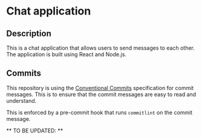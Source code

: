 # Chat application

## Description

This is a chat application that allows users to send messages to each other. The application is built using React and Node.js.

## Commits

This repository is using the [Conventional Commits](https://www.conventionalcommits.org/en/v1.0.0/) specification for commit messages. This is to ensure that the commit messages are easy to read and understand.

This is enforced by a pre-commit hook that runs `commitlint` on the commit message.




** TO BE UPDATED: **
